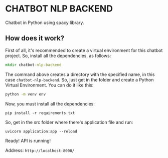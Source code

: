 # CHATBOT NLP BACKEND

Chatbot in Python using spacy library.

## How does it work?

First of all, it's recommended to create a virtual environment for this chatbot project. So, install all the dependencies, as follows:

```cmd
mkdir chatbot-nlp-backend
```

The command above creates a directory with the specified name, in this case `chatbot-nlp-backend`. So, just get in the folder and create a Python Virtual Environment. You can do it like this:

```cmd
python -m venv env
```

Now, you must install all the dependencies:

```
pip install -r requirements.txt
```

So, get in the src folder where there's application file and run:
```
uvicorn application:app --reload
```
Ready! API is running! 

Address: `http://localhost:8000/`
